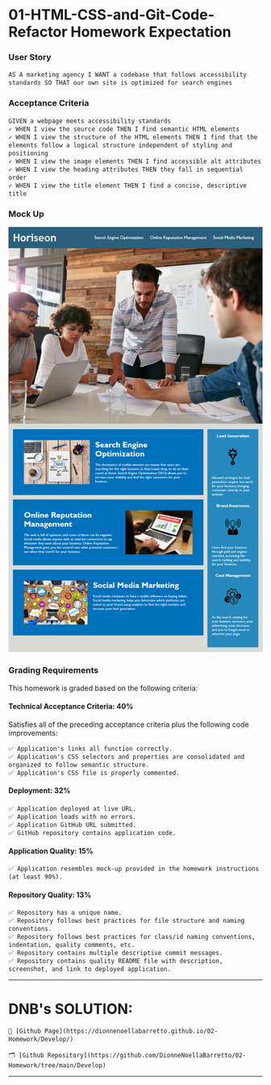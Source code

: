 # 01-HTML-CSS-and-Git-Code-Refactor Homework Expectation

### User Story
```
AS A marketing agency I WANT a codebase that follows accessibility standards SO THAT our own site is optimized for search engines
```

### Acceptance Criteria
```
GIVEN a webpage meets accessibility standards
✓ WHEN I view the source code THEN I find semantic HTML elements
✓ WHEN I view the structure of the HTML elements THEN I find that the elements follow a logical structure independent of styling and positioning
✓ WHEN I view the image elements THEN I find accessible alt attributes
✓ WHEN I view the heading attributes THEN they fall in sequential order
✓ WHEN I view the title element THEN I find a concise, descriptive title
```

### Mock Up 
<img src= "./Assets\01-html-css-git-homework-demo.png" >

### Grading Requirements

This homework is graded based on the following criteria:

#### Technical Acceptance Criteria: 40%
Satisfies all of the preceding acceptance criteria plus the following code improvements:
```
✅ Application's links all function correctly.
✅ Application's CSS selectors and properties are consolidated and organized to follow semantic structure.
✅ Application's CSS file is properly commented.
```
#### Deployment: 32%
```
✅ Application deployed at live URL.
✅ Application loads with no errors.
✅ Application GitHub URL submitted.
✅ GitHub repository contains application code.
```
#### Application Quality: 15%
```
✅ Application resembles mock-up provided in the homework instructions (at least 90%).
```
#### Repository Quality: 13%
```
✅ Repository has a unique name.
✅ Repository follows best practices for file structure and naming conventions.
✅ Repository follows best practices for class/id naming conventions, indentation, quality comments, etc.
✅ Repository contains multiple descriptive commit messages.
✅ Repository contains quality README file with description, screenshot, and link to deployed application.
```

--------------------------------
# DNB's SOLUTION:
```
📄 [Github Page](https://dionnenoellabarretto.github.io/02-Homework/Develop/)

🗂️ [Github Repository](https://github.com/DionneNoellaBarretto/02-Homework/tree/main/Develop)
```
--------------------------------